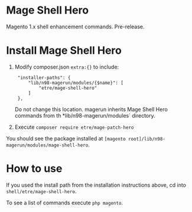 # Mage Shell Hero
Magento 1.x shell enhancement commands. Pre-release.

Install Mage Shell Hero
=

1. Modify composer.json `extra:{}` to include:

        "installer-paths": {
            "lib/n98-magerun/modules/{$name}": [
                "etre/mage-shell-hero"
            ]
        },
   Do not change this location. magerun inherits Mage Shell Hero commands from th *lib/n98-magerun/modules` directory.
2. Execute `composer require etre/mage-patch-hero`

You should see the package installed at `[magento root]/lib/n98-magerun/modules/mage-shell-hero`.

How to use
=

If you used the install path from the installation instructions above, cd into `shell/etre/mage-shell-hero`. 

To see a list of commands execute `php magento`.
